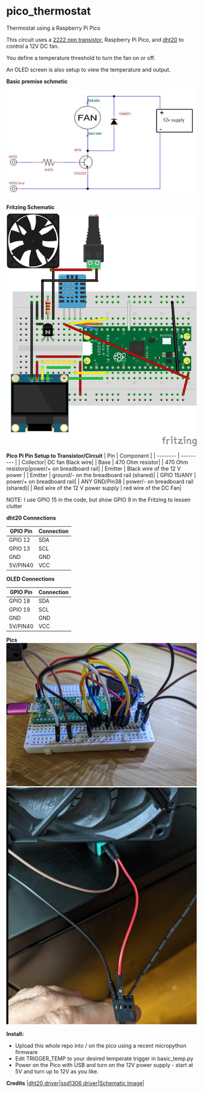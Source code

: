# pico_thermostat
Thermostat using a Raspberry Pi Pico

This circuit uses a [2222 npn transistor](https://www.adafruit.com/product/756), Raspberry Pi Pico, and [dht20](https://www.adafruit.com/product/5183) to control a 12V DC fan.  

You define a temperature threshold to turn the fan on or off. 

An OLED screen is also setup to view the temperature and output.  


**Basic premise schmetic**

![Basic Circuit using a transistor](images/tc.jpg)


**Fritzing Schematic**
![BreadBoard](images/bread_board_bb.png)

**Pico Pi Pin Setup to Transistor/Circuit**
|  Pin     | Component |
| -------- | --------- |
| Collector| DC fan Black wire|
| Base     | 470 Ohm resistor|
| 470 Ohm resistorp|power/+ on breadboard rail|
| Emitter  | Black wire of the 12 V power  |
| Emitter  | ground/- on the breadboard rail (shared)|
| GPIO 15/ANY | power/+ on  breadboard rail|
| ANY GND/Pin38 | power/- on  breadboard rail (shared)|
| Red wire of the 12 V power supply |  red  wire of the DC Fan|  

NOTE: I use GPIO 15 in the code, but show GPIO 9 in the Fritzing to lessen clutter


**dht20 Connections**

| GPIO Pin | Connection|
| -------- | --------- |
| GPIO 12  | SDA       |
| GPIO 13  | SCL       |
| GND      | GND       |
| 5V/PIN40 | VCC       |


**OLED Connections**

| GPIO Pin | Connection|
| -------- | --------- |
| GPIO 18  | SDA       |
| GPIO 19  | SCL       |
| GND      | GND       |
| 5V/PIN40 | VCC       |

**Pics**
![Pico All Connected](images/pico.jpg)
![Fan and Power](images/fan.png)


**Install:**
- Upload this whole repo into / on the pico using a recent micropython firmware
- Edit TRIGGER_TEMP to your desired temperate trigger in basic_temp.py 
- Power on the Pico with USB and turn on the 12V power supply - start at 5V and turn up to 12V as you like.

**Credits**
|[dht20 driver](https://github.com/flrrth/pico-dht20)|[ssd1306  driver](https://github.com/stlehmann/micropython-ssd1306/blob/master/ssd1306.py)|[Schematic Image](https://forums.raspberrypi.com/viewtopic.php?t=219897&sid=7d5c8cef37829fa4a5cbb0610ec2d0c3)|

